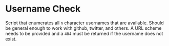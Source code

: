 # Username Check

Script that enumerates all `n` character usernames that are available. Should be general enough to work with github, twitter, and others. A URL scheme needs to be provided and a `404` must be returned if the username does not exist.
